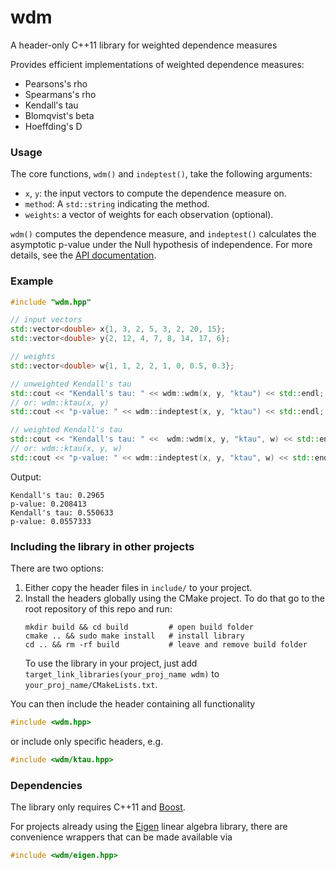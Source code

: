 # wdm
A header-only C++11 library for weighted dependence measures

Provides efficient implementations of weighted dependence measures:

   * Pearsons's rho
   * Spearmans's rho
   * Kendall's tau
   * Blomqvist's beta
   * Hoeffding's D

### Usage

The core functions, `wdm()` and `indeptest()`, take the following arguments:

   * `x`, `y`: the input vectors to compute the dependence measure on.
   * `method`: A `std::string` indicating the method.
   * `weights`: a vector of weights for each observation (optional).

`wdm()` computes the dependence measure, and `indeptest()` calculates the 
asymptotic p-value under the Null hypothesis of independence. For more 
details, see the [API documentation](https://tnagler.github.io/wdm/).


### Example

``` cpp
#include "wdm.hpp"

// input vectors
std::vector<double> x{1, 3, 2, 5, 3, 2, 20, 15};
std::vector<double> y{2, 12, 4, 7, 8, 14, 17, 6};

// weights
std::vector<double> w{1, 1, 2, 2, 1, 0, 0.5, 0.3};

// unweighted Kendall's tau
std::cout << "Kendall's tau: " << wdm::wdm(x, y, "ktau") << std::endl;
// or: wdm::ktau(x, y)
std::cout << "p-value: " << wdm::indeptest(x, y, "ktau") << std::endl;

// weighted Kendall's tau
std::cout << "Kendall's tau: " <<  wdm::wdm(x, y, "ktau", w) << std::endl;
// or: wdm::ktau(x, y, w)
std::cout << "p-value: " << wdm::indeptest(x, y, "ktau", w) << std::endl;
```
Output:
```
Kendall's tau: 0.2965
p-value: 0.208413
Kendall's tau: 0.550633
p-value: 0.0557333
```

### Including the library in other projects

There are two options: 

1. Either copy the header files in `include/` to your project.
2. Install the headers globally using the CMake project. To do that go to the 
   root repository of this repo and run:
   ```shell
   mkdir build && cd build         # open build folder
   cmake .. && sudo make install   # install library
   cd .. && rm -rf build           # leave and remove build folder
   ```
   To use the library in your project, just add 
   `target_link_libraries(your_proj_name wdm)` to `your_proj_name/CMakeLists.txt`.

You can then include the header containing all functionality
``` cpp
#include <wdm.hpp>
``` 
or include only specific headers, e.g.
``` cpp
#include <wdm/ktau.hpp>
``` 

### Dependencies

The library only requires C++11 and [Boost](https://www.boost.org/). 

For projects already using the [Eigen](https://eigen.tuxfamily.org) linear 
algebra library, there are convenience wrappers that can be made available via 
``` cpp
#include <wdm/eigen.hpp>
``` 
